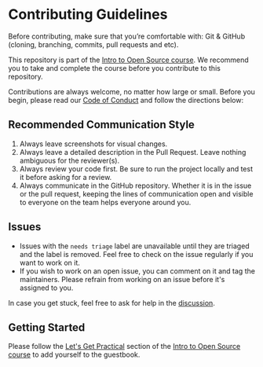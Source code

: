 # Contributing Guidelines

Before contributing, make sure that you’re comfortable with:
Git & GitHub (cloning, branching, commits, pull requests and etc).

This repository is part of the [Intro to Open Source course](https://opensauced.pizza/learn/intro-to-oss/). We recommend you to take and complete the course before you contribute to this repository.

Contributions are always welcome, no matter how large or small. Before you begin, please read our [Code of Conduct](https://github.com/OpenSource-Communities/.github/blob/main/CODE_OF_CONDUCT.md) and follow the directions below:

## Recommended Communication Style

1. Always leave screenshots for visual changes.
2. Always leave a detailed description in the Pull Request. Leave nothing ambiguous for the reviewer(s).
3. Always review your code first. Be sure to run the project locally and test it before asking for a review.
4. Always communicate in the GitHub repository. Whether it is in the issue or the pull request, keeping the lines of communication open and visible to everyone on the team helps everyone around you.

## Issues

- Issues with the `needs triage` label are unavailable until they are triaged and the label is removed. Feel free to check on the issue regularly if you want to work on it.
- If you wish to work on an open issue, you can comment on it and tag the maintainers. Please refrain from working on an issue before it's assigned to you.

In case you get stuck, feel free to ask for help in the [discussion](https://github.com/Virtual-Coffee/guestbook/discussions/categories/q-a).

## Getting Started

Please follow the [Let's Get Practical](https://opensauced.pizza/learn/intro-to-oss/how-to-contribute-to-open-source#lets-get-practical) section of the [Intro to Open Source course](https://opensauced.pizza/learn/intro-to-oss/) to add yourself to the guestbook.
